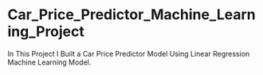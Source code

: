 # Car_Price_Predictor_Machine_Learning_Project
In This Project I Built a Car Price Predictor Model Using Linear Regression Machine Learning Model.
